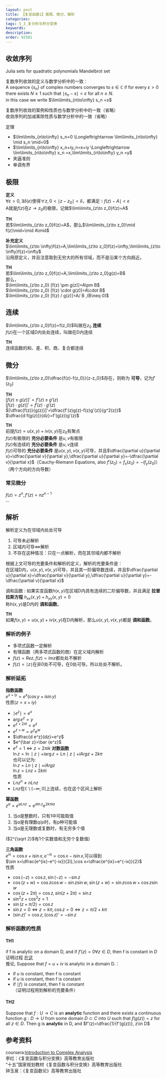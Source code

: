 ```yaml
---
layout: post
title: 【复变函数1】极限、微分、解析
categories:
tags: 5_3_复分析与积分变换
keywords:
description:
order: 92501
---
```


## 收敛序列

Julia sets for quadratic polynomials
Mandelbrot set

复数序列收敛的定义与数学分析中的一致：  
A sequence $\{ s_n \}$ of complex numbers converges to $s \in \mathbb C$ if for every $\varepsilon>0$ there exists $N\geq 1$ such that $\mid s_n - s \mid <\varepsilon$ for all $n\geq N$.  
in this case we write $\lim\limits_{n\to\infty} s_n =s$


复数序列收敛的案例和性质也与数学分析中的一致（省略）  
收敛序列的加减乘除性质与数学分析中的一致（省略）

定理
- $\lim\limits_{n\to\infty} s_n=0 \Longleftrightarrow \lim\limits_{n\to\infty} \mid s_n \mid=0$
- $\lim\limits_{n\to\infty} x_n+iy_n=x+iy \Longleftrightarrow \lim\limits_{n\to\infty} x_n =x,\lim\limits_{n\to\infty} y_n =y$
- 夹逼准则
- 单调有界

## 极限
**定义**  
$\forall \varepsilon>0,\exists \delta(\varepsilon)$使得$\forall z,0<\mid z-z_0\mid<\delta$，都满足$\mid f(z) -A\mid<\varepsilon$  
A就是$f(z)$在$z\to z_0$的极限，记做$\lim\limits_{z\to z_0}f(z)=A$  


**TH**  
若$\lim\limits_{z\to z_0}f(z)=A$，那么$\lim\limits_{z\to z_0}\mid f(z)\mid=\mid A\mid$  





**补充定义**  
$\lim\limits_{z\to \infty}f(z)=A,\lim\limits_{z\to z_0}f(z)=\infty,\lim\limits_{z\to \infty}f(z)=\infty$  
沿用原定义，并且注意取到无穷大的所有邻域，而不是沿某个方向趋近。  


**TH**  
若$\lim\limits_{z\to z_0}f(z)=A,\lim\limits_{z\to z_0}g(z)=B$  
那么，  
$\lim\limits_{z\to z_0} [f(z) \pm g(z)]=A\pm B$  
$\lim\limits_{z\to z_0} [f(z) \cdot g(z)]=A\cdot B$  
$\lim\limits_{z\to z_0} [f(z) / g(z)]=A/ B ,(B\neq 0)$  

## 连续
$\lim\limits_{z\to z_0}f(z)=f(z_0)$叫做在$z_0$ **连续**  
$f(z)$在一个区域D内处处连续，叫做在D内连续  

**TH**  
连续函数的和、差、积、商、复合都连续  

## 微分
$\lim\limits_{z\to z_0}\dfrac{f(z)-f(z_0)}{z-z_0}$存在，则称为 **可导**，记为$f'(z_0)$  


**TH**  
$[f(z)\pm g(z)]'=f'(z)\pm g'(z)$  
$[f(z)\cdot g(z)]'=f'(z)\cdot g'(z)$  
$[\dfrac{f(z)}{g(z)}]'=\dfrac{f'(z)g(z)-f(z)g'(z)}{g^2(z)}$  
$\dfrac{d f(g(z))}{dz}=f'(g(z))g'(z)$  

**TH**  
前提$f(z)=u(x,y)+iv(x,y)$在$z_0$有聚点  
$f(z)$有极限的 **充分必要条件** 是$u,v$有极限  
$f(z)$有连续的 **充分必要条件** 是$u,v$连续  
$f(z)$可导的 **充分必要条件** 是$u(x,y),v(x,y)$可导，并且$\dfrac{\partial u}{\partial x}=\dfrac{\partial v}{\partial y},\dfrac{\partial u}{\partial y}=-\dfrac{\partial v}{\partial x}$（Cauchy-Riemann Equations, also $f'(z_0)=f_x(z_0)=-if_y(z_0)$）（两个方向的方向导数）  


### 常见微分
$f(z)=z^n,f'(z)=nz^{n-1}$  
...


## 解析
解析定义为在邻域内处处可导
1. 可导未必解析
2. 区域内可导$\Longleftrightarrow$解析
3. 不存在这种情况：只在一点解析，而在其邻域内都不解析


根据上文可导的充要条件和解析的定义，解析的充要条件是：  
在区域D内，$u(x,y),v(x,y)$可导，并且其一阶偏导数连续，并且$\dfrac{\partial u}{\partial x}=\dfrac{\partial v}{\partial y},\dfrac{\partial u}{\partial y}=-\dfrac{\partial v}{\partial x}$  


调和函数
:    如果实变函数$h(x,y)$在区域D内具有连续的二阶偏导数，并且满足 **拉普拉斯方程** $h_{xx}(x,y)+h_{yy}(x,y)=0$  
称$h(x,y)$是D内的 **调和函数**。  


**TH**  
如果$f(x,y)=u(x,y)+iv(x,y)$在D内解析，那么$u(x,y),v(x,y)$都是 **调和函数**。  

### 解析的例子
- 多项式函数一定解析
- 有理函数（两多项式函数的商）在定义域内解析
- $f(z)=Re z,f(z)=Im z$都处处不解析
- $f(z)=\mid z\mid$在非0处不可导，在0处可导。所以处处不解析。


### 解析延拓
**指数函数**  
$e^{x+iy}=e^x(\cos y+i\sin y)$  
性质($z=x+iy$)
- $\mid e^z \mid =e^x$
- $\arg e^z = y$
- $e^{z+2\pi i}=e^z$
- $e^{z+w}=e^z e^w$
- $\dfrac{d e^z}{dz}=e^z$
- $e^{\bar z}=\bar {e^z}$
- $e^z=1\Longleftrightarrow z=2\pi ik$
**对数函数**  
$\ln z=\ln \mid z\mid +i \arg z=Ln \mid z\mid +i Arg z +2k\pi$  
也可以记为:  
$\ln z=Ln \mid z\mid +iArg z$  
$\ln z=Ln z+ 2k\pi i$  
性质
- $Ln z^n \neq n Ln z$
- $Ln z$在$\mathbb C \setminus (-\infty,0]$上连续，也在这个区间上解析





**幂函数**  
$z^a=e^{a Ln z}=e^{a\ln z}e^{2k\pi ia}$  
1. 当$a$是整数时，只有1中可能取值
2. 当$a$是有理数$q/p$时，有p种可能值
3. 当$a$是无理数或复数时，有无穷多个值


($2^{\sqrt 2}$有1个实数值和无穷个复数值)


**三角函数**  
$e^{ix}=\cos x+i\sin x,e^{-ix}=\cos x-i\sin x$,可以得到  
$\sin x=\dfrac{e^{ix}-e^{-ix}}{2i},\cos x=\dfrac{e^{ix}+e^{-ix}}{2}$  
性质
- $\cos(-z)=\cos z, \sin(-z)=-\sin z$
- $\cos(z+w)=\cos z \cos w- \sin z \sin w, \sin(z+w)=\sin z \cos w+\cos z \sin w$
- $\cos(z+2\pi)=\cos z,sin(z+2\pi)=\sin z$
- $\sin^2 z+\cos^2 z=1$
- $\sin(z+\pi/2)=\cos z$
- $\sin z=0\Longleftrightarrow z=k\pi, \cos z=0 \Longleftrightarrow z=\pi/2+k\pi$
- $(\sin z)'=\cos z, (\cos z)'=-\sin z$

### 解析函数的性质
#### TH1
if f is analytic on a domain D, and if $f'(z)=0 \forall z\in D$, then f is constant in $D$  
证明过程 [在这](https://www.coursera.org/learn/complex-analysis/lecture/EQY8B/first-properties-of-analytic-functions)  
推论, Suppose that $f=u+iv$ is analytic in a domain D.：
- if $u$ is constant, then f is constant
- if $u$ is constant, then f is constant
- if $\mid f \mid$ is constant, then f is constant  
（证明过程用到解析的充要条件）


#### TH2
Suppose that $f : U \to C$ is an **analytic** function and there exists a continuous function $g : D \to U$ from some domain $D \subset C$ into $U$ such that $f(g(z)) = z$ for all $z \in D$. Then g is **analytic** in D, and $f'(z)=\dfrac{1}{f'(g(z))},  z\in D$



## 参考资料
coursera:[Introduction to Complex Analysis](https://www.coursera.org/learn/complex-analysis/)  
李红：《复变函数与积分变换》高等教育出版社  
“十五”国家规划教材《复变函数与积分变换》高等教育出版社  
钟玉泉：《复变函数论》高等教育出版社  
